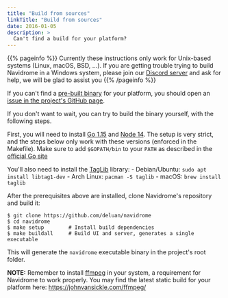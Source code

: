 ```yaml
---
title: "Build from sources"
linkTitle: "Build from sources"
date: 2016-01-05
description: >
  Can't find a build for your platform?
---
```


{{% pageinfo %}}
Currently these instructions only work for Unix-based systems (Linux, macOS, BSD, ...). If you are getting 
trouble trying to build Navidrome in a Windows system, please join our [Discord server](https://discord.gg/xh7j7yF) 
and ask for help, we will be glad to assist you
{{% /pageinfo %}}


If you can't find a [pre-built binary](/docs/installation/pre-built-binaries) for your platform,
you should open an [issue in the project's GitHub page](https://github.com/deluan/navidrome/issues).

If you don't want to wait, you can try to build the binary yourself, with the following steps.

First, you will need to install [Go 1.15](https://golang.org/doc/install) and
[Node 14](http://nodejs.org). The setup is very strict, and the steps below only work with
these versions (enforced in the Makefile). Make sure to add `$GOPATH/bin` to your `PATH` as described
in the [official Go site](https://golang.org/doc/gopath_code.html#GOPATH)

You'll also need to install the [TagLib](http://taglib.org) library:
    - Debian/Ubuntu: `sudo apt install libtag1-dev`
    - Arch Linux: `pacman -S taglib`
    - macOS: `brew install taglib`

After the prerequisites above are installed, clone Navidrome's repository and build it:

```shell script
$ git clone https://github.com/deluan/navidrome
$ cd navidrome
$ make setup        # Install build dependencies
$ make buildall     # Build UI and server, generates a single executable
```

This will generate the `navidrome` executable binary in the project's root folder.

**NOTE:** Remember to install [ffmpeg](https://ffmpeg.org/download.html) in your system, a requirement for Navidrome to work
properly. You may find the latest static build for your platform here: https://johnvansickle.com/ffmpeg/
